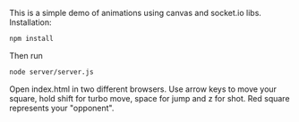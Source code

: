 This is a simple demo of animations using canvas and socket.io libs. 
Installation:

```bash
npm install
```

Then run
```bash
node server/server.js
```
Open index.html in two different browsers.
Use arrow keys to move your square, hold shift for turbo move, space for jump and
z for shot. Red square represents your "opponent".


